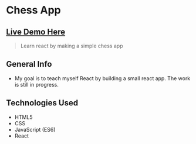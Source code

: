 # Chess App

## [Live Demo Here](https://sarabjits.github.io/chess-app/)

> Learn react by making a simple chess app
> 
## General Info

- My goal is to teach myself React by building a small react app. The work is still in progress. 


## Technologies Used

- HTML5
- CSS
- JavaScript (ES6)
- React
  
